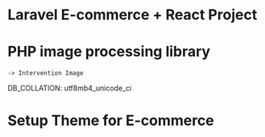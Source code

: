 # Laravel E-commerce + React Project

# PHP image processing library
    -> Intervention Image

DB_COLLATION: utf8mb4_unicode_ci


# Setup Theme for E-commerce 


